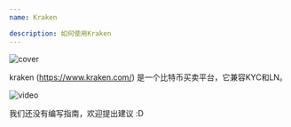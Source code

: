```yaml
---
name: Kraken

description: 如何使用Kraken
---
```


![cover](assets/cover.webp)

kraken (https://www.kraken.com/) 是一个比特币买卖平台，它兼容KYC和LN。

![video](https://www.youtube.com/watch?v=ZCGXl5A2Hbc)

我们还没有编写指南，欢迎提出建议 :D